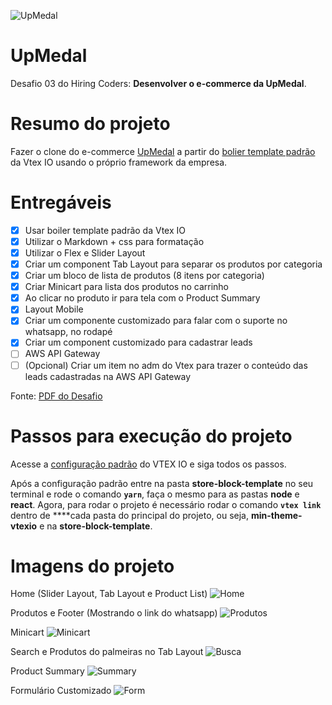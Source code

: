 ![UpMedal](https://i.imgur.com/7if7olR.jpg)

# UpMedal

Desafio 03 do Hiring Coders: **Desenvolver o e-commerce da UpMedal**.

# Resumo do projeto


Fazer o clone do e-commerce [UpMedal](https://www.upmedal.com/desafios) a partir do [bolier template padrão](https://github.com/vtex-apps/minimum-boilerplate-theme) da Vtex IO usando o próprio framework da empresa.

# Entregáveis


- [x]  Usar boiler template padrão da Vtex IO
- [x]  Utilizar o Markdown + css para formatação
- [x]  Utilizar o Flex e Slider Layout
- [x]  Criar um component Tab Layout para separar os produtos por categoria
- [x]  Criar um bloco de lista de produtos (8 itens por categoria)
- [x]  Criar Minicart para lista dos produtos no carrinho
- [x]  Ao clicar no produto ir para tela com o Product Summary
- [x]  Layout Mobile
- [x]  Criar um componente customizado para falar com o suporte no whatsapp, no rodapé
- [x]  Criar um component customizado para cadastrar leads
- [ ]  AWS API Gateway
- [ ]  (Opcional) Criar um item no adm do Vtex para trazer o conteúdo das leads cadastradas na AWS API Gateway

Fonte: [PDF do Desafio](https://drive.google.com/file/d/1KVNKIOWI0s8m4zMkUPtjj7gsBlgjlqad/view)

# Passos para execução do projeto


Acesse a [configuração padrão](https://learn.vtex.com/page/configurando-seu-ambiente) do VTEX IO e siga todos os passos.

Após a configuração padrão entre na pasta **store-block-template** no seu terminal e rode o comando **`yarn`**, faça o mesmo para as pastas **node** e **react**. Agora, para rodar o projeto é necessário rodar o comando **`vtex link`** dentro de ****cada pasta do principal do projeto, ou seja, **min-theme-vtexio** e na **store-block-template**.

# Imagens do projeto


Home (Slider Layout, Tab Layout e Product List)
![Home](https://i.imgur.com/6d7VKRu.jpg)


Produtos e Footer (Mostrando o link do whatsapp)
![Produtos](https://i.imgur.com/nE6jMSo.jpg)


Minicart
![Minicart](https://i.imgur.com/n0V7QGG.jpg)


Search e Produtos do palmeiras no Tab Layout
![Busca](https://i.imgur.com/7CTfwMA.jpg)


Product Summary
![Summary](https://i.imgur.com/kq5yPbd.jpg)


Formulário Customizado
![Form](https://i.imgur.com/i5GyZec.jpg)